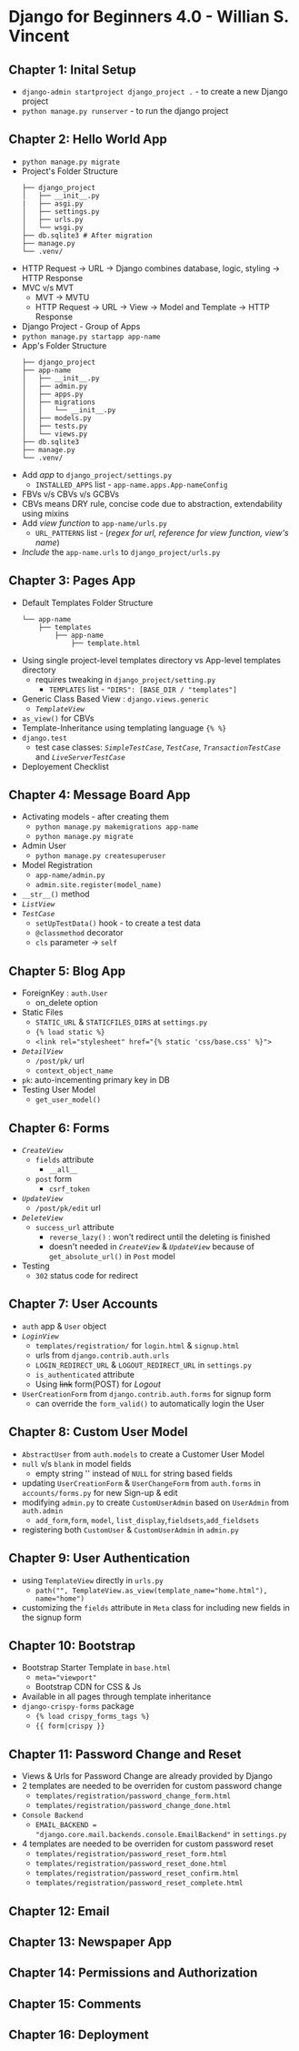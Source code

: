 # Django for Beginners 4.0 - Willian S. Vincent

## Chapter 1: Inital Setup
- `django-admin startproject django_project .` - to create a new Django project
- `python manage.py runserver` - to run the django project

## Chapter 2: Hello World App
- `python manage.py migrate`
- Project's Folder Structure
    ```
    ├── django_project
    │   ├── __init__.py
    |   ├── asgi.py
    │   ├── settings.py
    │   ├── urls.py
    │   └── wsgi.py
    ├── db.sqlite3 # After migration
    ├── manage.py
    └── .venv/
    ```
- HTTP Request -> URL -> Django combines database, logic, styling -> HTTP Response
- MVC v/s MVT
  - MVT -> MVTU
  - HTTP Request -> URL -> View -> Model and Template -> HTTP Response
- Django Project - Group of Apps
- `python manage.py startapp app-name`
- App's Folder Structure
    ```
    ├── django_project
    ├── app-name
    │   ├── __init__.py
    │   ├── admin.py
    │   ├── apps.py
    │   ├── migrations
    │   │   └── __init__.py
    │   ├── models.py
    │   ├── tests.py
    │   └── views.py
    ├── db.sqlite3
    ├── manage.py
    └── .venv/
    ```
- Add *app* to `django_project/settings.py`
  - `INSTALLED_APPS` list - `app-name.apps.App-nameConfig`
- FBVs v/s CBVs v/s GCBVs
- CBVs means DRY rule, concise code due to abstraction, extendability using mixins
- Add *view function* to `app-name/urls.py`
  - `URL_PATTERNS` list - (*regex for url, reference for view function, view's name*)
- *Include* the `app-name.urls` to `django_project/urls.py`
  
## Chapter 3: Pages App
- Default Templates Folder Structure
    ```
    └── app-name
        ├── templates
            ├── app-name
                ├── template.html
    ```
- Using single project-level templates directory vs App-level templates directory
  - requires tweaking in `django_project/setting.py`
    - `TEMPLATES` list - `"DIRS": [BASE_DIR / "templates"]`
- Generic Class Based View : `django.views.generic`
  - *`TemplateView`*
- `as_view()` for CBVs
- Template-Inheritance using templating language `{% %}`
- `django.test`
  - test case classes: *`SimpleTestCase`*, *`TestCase`*, *`TransactionTestCase`* and *`LiveServerTestCase`*
- Deployement Checklist

## Chapter 4: Message Board App
- Activating models - after creating them
  - `python manage.py makemigrations app-name`
  - `python manage.py migrate`
- Admin User
  - `python manage.py createsuperuser`
- Model Registration
  - `app-name/admin.py`
  - `admin.site.register(model_name)`
- `__str__()` method
- *`ListView`*
- *`TestCase`*
  - `setUpTestData()` hook - to create a test data
  - `@classmethod` decorator
  - `cls` parameter -> `self`

## Chapter 5: Blog App
- ForeignKey : `auth.User`
  - on_delete option
- Static Files
  - `STATIC_URL` & `STATICFILES_DIRS` at `settings.py`
  - `{% load static %}`
  - `<link rel="stylesheet" href="{% static 'css/base.css' %}">`
- *`DetailView`*
  - `/post/pk/` url
  - `context_object_name`
- `pk`: auto-incementing primary key in DB
- Testing User Model
  - `get_user_model()`

## Chapter 6: Forms
- *`CreateView`*
  - `fields` attribute 
    - `__all__`
  - `post` form
    - `csrf_token`
- *`UpdateView`*
  - `/post/pk/edit` url
- *`DeleteView`*
  - `success_url` attribute
    - `reverse_lazy()` : won't redirect until the deleting is finished
    - doesn't needed in *`CreateView`* & *`UpdateView`* because of `get_absolute_url()` in `Post` model
- Testing
  - `302` status code for redirect
  
## Chapter 7: User Accounts
- `auth` app & `User` object
- *`LoginView`*
  - `templates/registration/` for `login.html` & `signup.html`
  - urls from `django.contrib.auth.urls`
  - `LOGIN_REDIRECT_URL` & `LOGOUT_REDIRECT_URL` in `settings.py`
  - `is_authenticated` attribute
  - Using ~~link~~ form(POST) for *Logout*
- `UserCreationForm` from `django.contrib.auth.forms` for signup form 
  - can override the `form_valid()` to automatically login the User

## Chapter 8: Custom User Model
- `AbstractUser` from `auth.models` to create a Customer User Model
- `null` v/s `blank` in model fields
  - empty string '' instead of `NULL` for string based fields
- updating `UserCreationForm` & `UserChangeForm` from `auth.forms` in `accounts/forms.py` for new Sign-up & edit 
- modifying `admin.py` to create `CustomUserAdmin` based on `UserAdmin` from `auth.admin`
  - `add_form`,`form`, `model`, `list_display`,`fieldsets`,`add_fieldsets`
- registering both `CustomUser` & `CustomUserAdmin` in `admin.py`

## Chapter 9: User Authentication
-  using `TemplateView` directly in `urls.py`
   -  `path("", TemplateView.as_view(template_name="home.html"), name="home")`
-  customizing the `fields` attribute in `Meta` class for including new fields in the signup form

## Chapter 10: Bootstrap
- Bootstrap Starter Template in `base.html`
  - `meta="viewport"` 
  - Bootstrap CDN for CSS & Js
- Available in all pages through template inheritance
- `django-crispy-forms` package
  - `{% load crispy_forms_tags %}`
  - `{{ form|crispy }}`

## Chapter 11: Password Change and Reset
- Views & Urls for Password Change are already provided by Django
- 2 templates are needed to be overriden for custom password change 
  - `templates/registration/password_change_form.html`
  - `templates/registration/password_change_done.html`
- `Console Backend`
  - `EMAIL_BACKEND = "django.core.mail.backends.console.EmailBackend"` in `settings.py`
- 4 templates are needed to be overriden for custom password reset
  - `templates/registration/password_reset_form.html`
  - `templates/registration/password_reset_done.html`
  - `templates/registration/password_reset_confirm.html`
  - `templates/registration/password_reset_complete.html`



















## Chapter 12: Email
## Chapter 13: Newspaper App
## Chapter 14: Permissions and Authorization
## Chapter 15: Comments
## Chapter 16: Deployment
